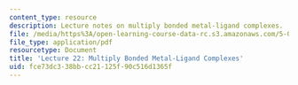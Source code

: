 ```yaml
---
content_type: resource
description: Lecture notes on multiply bonded metal-ligand complexes.
file: /media/https%3A/open-learning-course-data-rc.s3.amazonaws.com/5-04-principles-of-inorganic-chemistry-ii-fall-2008/fce73dc338bbcc21125f90c516d1365f_lecture_22.pdf
file_type: application/pdf
resourcetype: Document
title: 'Lecture 22: Multiply Bonded Metal-Ligand Complexes'
uid: fce73dc3-38bb-cc21-125f-90c516d1365f
---
```

